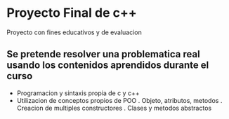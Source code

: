 # Proyecto Final de c++
Proyecto con fines educativos y de evaluacion

## Se pretende resolver una problematica real usando los contenidos aprendidos durante el curso
  - Programacion y sintaxis propia de c y c++
  - Utilizacion de conceptos propios de POO
      . Objeto, atributos, metodos
      . Creacion de multiples constructores
      . Clases y metodos abstractos
